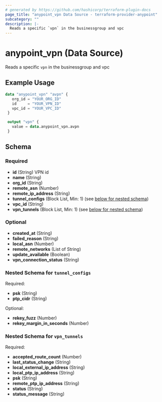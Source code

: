 ```yaml
---
# generated by https://github.com/hashicorp/terraform-plugin-docs
page_title: "anypoint_vpn Data Source - terraform-provider-anypoint"
subcategory: ""
description: |-
  Reads a specific `vpn` in the businessgroup and vpc
---
```


# anypoint_vpn (Data Source)

Reads a specific `vpn` in the businessgroup and vpc

## Example Usage

```terraform
data "anypoint_vpn" "avpn" {
   org_id = "YOUR_ORG_ID"
   id     = "YOUR_VPN_ID"
   vpc_id = "YOUR_VPC_ID"
 }

 output "vpn" {
   value = data.anypoint_vpn.avpn
 }
```

<!-- schema generated by tfplugindocs -->
## Schema

### Required

- **id** (String) VPN id
- **name** (String)
- **org_id** (String)
- **remote_asn** (Number)
- **remote_ip_address** (String)
- **tunnel_configs** (Block List, Min: 1) (see [below for nested schema](#nestedblock--tunnel_configs))
- **vpc_id** (String)
- **vpn_tunnels** (Block List, Min: 1) (see [below for nested schema](#nestedblock--vpn_tunnels))

### Optional

- **created_at** (String)
- **failed_reason** (String)
- **local_asn** (Number)
- **remote_networks** (List of String)
- **update_available** (Boolean)
- **vpn_connection_status** (String)

<a id="nestedblock--tunnel_configs"></a>
### Nested Schema for `tunnel_configs`

Required:

- **psk** (String)
- **ptp_cidr** (String)

Optional:

- **rekey_fuzz** (Number)
- **rekey_margin_in_seconds** (Number)


<a id="nestedblock--vpn_tunnels"></a>
### Nested Schema for `vpn_tunnels`

Required:

- **accepted_route_count** (Number)
- **last_status_change** (String)
- **local_external_ip_address** (String)
- **local_ptp_ip_address** (String)
- **psk** (String)
- **remote_ptp_ip_address** (String)
- **status** (String)
- **status_message** (String)


